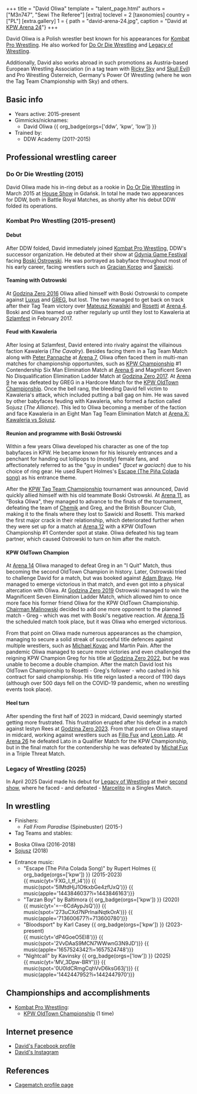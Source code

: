 +++
title = "David Oliwa"
template = "talent_page.html"
authors = ["M3n747", "Sewi The Referee"]
[extra]
toclevel = 2
[taxonomies]
country = ["PL"]
[extra.gallery]
1 = { path = "david-arena-24.jpg", caption = "David at [KPW Arena 24](@/e/kpw/2024-02-16-kpw-arena-24.md)"}
+++

David Oliwa is a Polish wrestler best known for his appearances for [Kombat Pro Wrestling](@/o/kpw.md). He also worked for [Do Or Die Wrestling](@/o/ddw.md) and [Legacy of Wrestling](@/o/low.md).

Additionally, David also works abroad in such promotions as Austria-based European Wrestling Association (in a tag team with [Ricky Sky](@/w/ricky-sky.md) and [Skull Evil](@/w/skull-evil.md)) and Pro Wrestling Österreich, Germany's Power Of Wrestling (where he won the Tag Team Championship with Sky) and others.

## Basic info

* Years active: 2015-present
* Gimmicks/nicknames:
  - David Oliwa {{ org_badge(orgs=['ddw', 'kpw', 'low']) }}
* Trained by:
  - DDW Academy (201?-2015)

## Professional wrestling career

### Do Or Die Wrestling (2015)

David Oliwa made his in-ring debut as a rookie in [Do Or Die Wrestling](@/o/ddw.md) in March 2015 at [House Show](@/e/ddw/2015-03-14-ddw-house-show-1.md) in Gdańsk. In total he made two appearances for DDW, both in Battle Royal Matches, as shortly after his debut DDW folded its operations.

### Kombat Pro Wrestling (2015-present)

#### Debut 

After DDW folded, David immediately joined [Kombat Pro Wrestling](@/o/kpw.md), DDW's successor organization. He debuted at their show at [Gdynia Game Festival](@/e/kpw/2015-12-11-kpw-ggf.md) facing [Boski Ostrowski](@/w/ostrowski.md). He was portrayed as babyface throughout most of his early career, facing wrestlers such as [Gracjan Korpo](@/w/gracjan-korpo.md) and [Sawicki](@/w/sawicki.md). 

#### Teaming with Ostrowski

At [Godzina Zero 2016](@/e/kpw/2016-08-13-kpw-godzina-zero-2016.md) Oliwa allied himself with Boski Ostrowski to compete against [Luxus](@/w/luxus.md) and [GREG](@/w/greg.md), but lost. The two managed to get back on track after their Tag Team victory over [Mateusz Kowalski](@/w/mateusz-kakareko.md) and [Rosetti](@/w/rosetti.md) at [Arena 4](@/e/kpw/2016-11-26-kpw-arena-4.md). Boski and Oliwa teamed up rather regularly up until they lost to Kawaleria at [Szlamfest](@/e/kpw/2017-02-04-kpw-szlamfest.md) in February 2017.

#### Feud with Kawaleria

After losing at Szlamfest, David entered into rivalry against the villainous faction Kawaleria (_The Cavalry_). Besides facing them in a Tag Team Match along with [Peter Pannache](@/w/peter-pannache.md) at [Arena 7](@/e/kpw/2017-06-10-kpw-arena-7.md), Oliwa often faced them in multi-man matches for championship opportunites, such as [KPW Championship](@/c/kpw-championship.md) #1 Contendership Six Man Elimination Match at [Arena 6](@/e/kpw/2017-04-08-kpw-arena-6.md) and Magnificent Seven No Disqualification Elimination Ladder Match at [Godzina Zero 2017](@/e/kpw/2017-08-12-kpw-godzina-zero-2017.md). At [Arena 9](@/e/kpw/2018-03-10-kpw-arena-9.md) he was defeated by GREG in a Hardcore Match for the [KPW OldTown Championship](@/c/kpw-old-town-championship.md). Once the bell rang, the bleeding David fell victim to Kawaleria's attack, which included putting a ball gag on him. He was saved by other babyfaces feuding with Kawaleria, who formed a faction called Sojusz (_The Alliance_). This led to Oliwa becoming a member of the faction and face Kawaleria in an Eight Man Tag Team Elimination Match at [Arena X: Kawaleria vs Sojusz](@/e/kpw/2018-05-26-kpw-arena-x.md).

#### Reunion and programme with Boski Ostrowski

Within a few years Oliwa developed his character as one of the top babyfaces in KPW. He became known for his leisurely entrances and a penchant for handing out lollipops to (mostly) female fans, and affectionately referred to as the "guy in undies" (_facet w gaciach_) due to his choice of ring gear. He used Rupert Holmes's [Escape (The Piña Colada song)](https://www.youtube.com/watch?v=zROIlspgOjM) as his entrance theme.

After the [KPW Tag Team Championship](@/c/kpw-tag-team-championship.md) tournament was announced, David quickly allied himself with his old teammate Boski Ostrowski. At [Arena 11](@/e/kpw/2018-11-03-kpw-arena-11.md), as "Boska Oliwa", they managed to advance to the finals of the tournament, defeating the team of [Chemik](@/w/chemik.md) and Greg, and the British Bouncer Club, making it to the finals where they lost to Sawicki and Rosetti. This marked the first major crack in their relationship, which deteriorated further when they were set up for a match at [Arena 12](@/e/kpw/2019-01-19-kpw-arena-12.md) with a KPW OldTown Championship #1 Contender spot at stake. Oliwa defeated his tag team partner, which caused Ostrowski to turn on him after the match. 

#### KPW OldTown Champion

At [Arena 14](@/e/kpw/2019-06-15-kpw-arena-14.md) Oliwa managed to defeat Greg in an "I Quit" Match, thus becoming the second OldTown Champion in history. Later, Ostrowski tried to challenge David for a match, but was booked against [Adam Bravo](@/w/adam-bravo.md). He managed to emerge victorious in that match, and even got into a physical altercation with Oliwa. At [Godzina Zero 2019](@/e/kpw/2019-08-17-kpw-godzina-zero-2019.md) Ostrowski managed to win the Magnificent Seven Elimination Ladder Match, which allowed him to once more face his former friend Oliwa for the KPW OldTown Championship. [Chairman Malinowski](@/w/krystian-malinowski.md) decided to add one more opponent to the planned match - Greg - which was met with Boski's negative reaction. At [Arena 15](@/e/kpw/2019-11-16-kpw-arena-15.md) the scheduled match took place, but it was Oliwa who emerged victorious. 

From that point on Oliwa made numerous appearances as the champion, managing to secure a solid streak of succesful title defences against multiple wrestlers, such as [Michael Kovac](@/w/michael-kovac.md) and Martin Pain. After the pandemic Oliwa managed to secure more victories and even challenged the reigning KPW Champion Greg for his title at [Godzina Zero 2022](@/e/kpw/2022-09-17-kpw-godzina-zero-2022.md), but he was unable to become a double champion. After the match David lost his OldTown Championship to Rosetti - Greg's follower - who cashed in his contract for said championship. His title reign lasted a record of 1190 days (although over 500 days fell on the COVID-19 pandemic, when no wrestling events took place).

#### Heel turn

After spending the first half of 2023 in midcard, David seemingly started getting more frustrated. This frustration erupted after his defeat in a match against Iestyn Rees at [Godzina Zero 2023](@/e/kpw/2023-08-18-kpw-godzina-zero-2023.md). From that point on Oliwa stayed in midcard, working against wrestlers such as [Filip Fux](@/w/filip-fux.md) and [Leon Lato](@/w/leon-lato.md). At [Arena 26](@/e/kpw/2024-11-15-kpw-arena-26.md) he defeated Lato in a Qualifier Match for the KPW Championship, but in the final match for the contendership he was defeated by [Michał Fux](@/w/michal-fux.md) in a Triple Threat Match. 

### Legacy of Wrestling (2025)

In April 2025 David made his debut for [Legacy of Wrestling](@/o/low.md) at their [second show](@/e/low/2025-04-06-low-2.md), where he faced - and defeated - [Marcelito](@/w/marcelito.md) in a Singles Match. 

## In wrestling

* Finishers:
  - _Fall From Paradise_ (Spinebuster) (2015-)
 * Tag Teams and stables:
  - Boska Oliwa (2016-2018)
  - [Sojusz](@/tt/kawaleria.md#kawaleria-vs-sojusz) (2018)
* Entrance music:
  - "Escape (The Piña Colada Song)" by Rupert Holmes
    {{ org_badge(orgs=['kpw']) }} (2015-2023) <br>
    {{ music(yt='FXG_I_tf_i4')}}
    {{ music(spot='5IMtdHjJ1OtkxbGe4zfUxQ')}}
    {{ music(apple='1443846037?i=1443846163')}}
  - "Tarzan Boy" by Baltimora
    {{ org_badge(orgs=['kpw']) }} (2020) <br>
    {{ music(yt='=--6CdAypJsQ')}}
    {{ music(spot='273uCXd7NPrInaiNqtkOrA')}}
    {{ music(apple='713600677?i=713600780')}}
  - "Bloodsport" by Karl Casey
    {{ org_badge(orgs=['kpw']) }} (2023-present) <br>
    {{ music(yt='dP4GoeO5El8')}}
    {{ music(spot='2VvDAaS9MCN7WWwnG3N9JD')}}
    {{ music(apple='1657524342?i=1657524748')}}
  - "Nightcall" by Kavinsky
    {{ org_badge(orgs=['low']) }} (2025) <br>
    {{ music(yt='MV_3Dpw-BRY')}}
    {{ music(spot='0U0ldCRmgCqhVvD6ksG63j')}}
    {{ music(apple='1442447952?i=1442447970')}}

## Championships and accomplishments

* [Kombat Pro Wrestling](@/o/kpw.md):
  - [KPW OldTown Championship](@/c/kpw-old-town-championship.md) (1 time)

## Internet presence

* [David's Facebook profile](https://www.facebook.com/FFDavidOliwa/)
* [David's Instagram](https://www.instagram.com/david_oliwa_wrestler/)

## References

* [Cagematch profile page](https://www.cagematch.net/?id=2&nr=19692)
